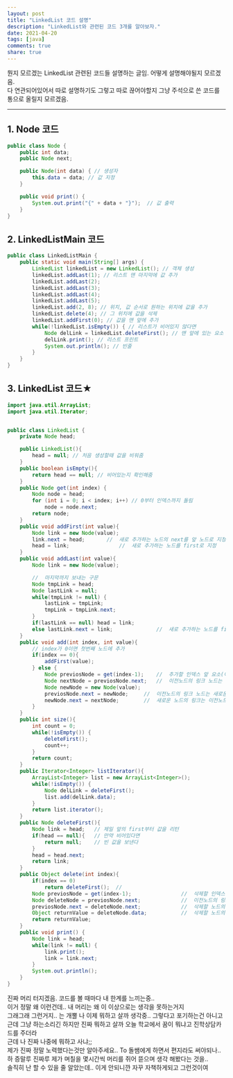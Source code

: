 ```yaml
---
layout: post
title: "LinkedList 코드 설명"
description: "LinkedList와 관련된 코드 3개를 알아보자."
date: 2021-04-20
tags: [java]
comments: true
share: true
---
```

 
뭔지 모르겠는 LinkedList 관련된 코드들 설명하는 글임.
어떻게 설명해야될지 모르겠음. <br>다 연관되어있어서 따로 설명하기도 그렇고 따로 끊어야할지 그냥 주석으로 쓴 코드를 통으로 올릴지 모르겠음.

---


## 1. Node 코드
```java
public class Node {
	public int data;
	public Node next;

	public Node(int data) { // 생성자
		this.data = data; // 값 지정
	}

	public void print() {
		System.out.print("{" + data + "}");  // 값 출력
	}
}
```

## 2. LinkedListMain 코드
```java
public class LinkedListMain {
	public static void main(String[] args) {
		LinkedList linkedList = new LinkedList(); // 객체 생성
		linkedList.addLast(1); // 리스트 맨 마지막에 값 추가
		linkedList.addLast(2);
		linkedList.addLast(3);
		linkedList.addLast(4);
		linkedList.addLast(5);
		linkedList.add(2, 8); // 위치, 값 순서로 원하는 위치에 값을 추가
		linkedList.delete(4); // 그 위치에 값을 삭제
		linkedList.addFirst(0); // 값을 맨 앞에 추가 
		while(!linkedList.isEmpty()) { // 리스트가 비어있지 않다면
			Node delLink = linkedList.deleteFirst(); // 맨 앞에 있는 요소 삭제
			delLink.print(); // 리스트 프린트
			System.out.println(); // 빈줄
		}
	}
}
```

## 3. LinkedList 코드★
```java
import java.util.ArrayList;
import java.util.Iterator;


public class LinkedList {
	private Node head;

	public LinkedList(){
		head = null; // 처음 생성할때 값을 비워줌
	}
	public boolean isEmpty(){
		return head == null; // 비어있는지 확인해줌
	}
	public Node get(int index) {
	    Node node = head;
	    for (int i = 0; i < index; i++) // 0부터 인덱스까지 돌림
	        node = node.next; 
	    return node;
	}
	public void addFirst(int value){
		Node link = new Node(value);
		link.next = head;		//	새로 추가하는 노드의 next를 앞 노드로 지정
		head = link;				//	새로 추가하는 노드를 first로 지정
	}
	public void addLast(int value){
		Node link = new Node(value); 

		//	마지막까지 보내는 구문
		Node tmpLink = head;
		Node lastLink = null;
		while(tmpLink != null) {
			lastLink = tmpLink;
			tmpLink = tmpLink.next;
		}
		if(lastLink == null) head = link;
		else lastLink.next = link;				//	새로 추가하는 노드를 first로 지정
	}
	public void add(int index, int value){
		// index가 0이면 첫번째 노드에 추가
		if(index == 0){
			addFirst(value);
		} else {
			Node previosNode = get(index-1);	//	추가할 인덱스 앞 요소(이전노드)
			Node nextNode = previosNode.next;	//	이전노드의 링크 노드는 새로운 노드의 링크가 되어야 함
			Node newNode = new Node(value);
			previosNode.next = newNode;		//	이전노드의 링크 노드는 새로운 노드
			newNode.next = nextNode;		//	새로운 노드의 링크는 이전노드가 가르켰던 노드
		}
	}
	public int size(){
		int count = 0;
		while(!isEmpty()) {
			deleteFirst();
			count++;
		}
		return count;
	}
	public Iterator<Integer> listIterator(){
		ArrayList<Integer> list = new ArrayList<Integer>();
		while(!isEmpty()) {
			Node delLink = deleteFirst();
			list.add(delLink.data);
		}
		return list.iterator();
	}
	public Node deleteFirst(){
		Node link = head;	// 제일 앞의 first부터 값을 리턴
		if(head == null){	// 만약 비어있다면
			return null;	// 빈 값을 보낸다
		}
		head = head.next;
		return link;
	}
	public Object delete(int index){
	    if(index == 0)
	        return deleteFirst();  // 
	    Node previosNode = get(index-1);				//	삭제할 인덱스 앞 요소(이전노드)
	    Node deleteNode = previosNode.next;				//	이전노드의 링크 노드는 삭제할 노드, 지금 삭제하면 노드를 연결할 수 없다. 
	    previosNode.next = deleteNode.next;				//	삭제할 노드의 링크노드가 이전노드의 링크노드가 되어야 삭제할 노드와의 연결이 끊어진다.
	    Object returnValue = deleteNode.data; 			//	삭제할 노드의 값을 리턴하기 위해 저장
	    return returnValue;
	}
	public void print() {
		Node link = head;
		while(link != null) {
			link.print();
			link = link.next;
		}
		System.out.println();
	}
}

```

진짜 머리 터지겠음. 코드를 볼 때마다 내 한계를 느끼는중..<br>
이거 정말 왜 이런건데.. 내 머리는 왜 이 이상으로는 생각을 못하는거지 <br>
그래그래 그런거지.. 는 개뿔 나 이제 뭐하고 살까 생각중.. 그렇다고 포기하는건 아니고<br>
근데 그냥 하는소리긴 하지만 진짜 뭐하고 살까 오늘 학교에서 꿈이 뭐냐고 진학상담카드를 주더라<br>
근데 나 진짜 나중에 뭐하고 사냐;;<br>
제가 진짜 정말 노력했다는것만 알아주세요.. To 돌쌤에게 하면서 편지라도 써야되나..<br>
하 증말루 진짜루 제가 며칠을 몇시간씩 머리를 쥐어 뜯으며 생각 해봤다는 것을..<br>
솔직히 난 할 수 있을 줄 알았는데.. 이게 안되니깐 자꾸 자책하게되고 그런것이여
